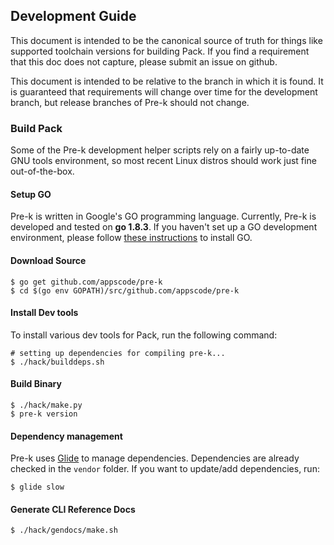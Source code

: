 ## Development Guide
This document is intended to be the canonical source of truth for things like supported toolchain versions for building Pack.
If you find a requirement that this doc does not capture, please submit an issue on github.

This document is intended to be relative to the branch in which it is found. It is guaranteed that requirements will change over time
for the development branch, but release branches of Pre-k should not change.

### Build Pack
Some of the Pre-k development helper scripts rely on a fairly up-to-date GNU tools environment, so most recent Linux distros should
work just fine out-of-the-box.

#### Setup GO
Pre-k is written in Google's GO programming language. Currently, Pre-k is developed and tested on **go 1.8.3**. If you haven't set up a GO
development environment, please follow [these instructions](https://golang.org/doc/code.html) to install GO.

#### Download Source

```console
$ go get github.com/appscode/pre-k
$ cd $(go env GOPATH)/src/github.com/appscode/pre-k
```

#### Install Dev tools
To install various dev tools for Pack, run the following command:

```console
# setting up dependencies for compiling pre-k...
$ ./hack/builddeps.sh
```

#### Build Binary
```
$ ./hack/make.py
$ pre-k version
```

#### Dependency management
Pre-k uses [Glide](https://github.com/Masterminds/glide) to manage dependencies. Dependencies are already checked in the `vendor` folder.
If you want to update/add dependencies, run:
```console
$ glide slow
```

#### Generate CLI Reference Docs
```console
$ ./hack/gendocs/make.sh
```
